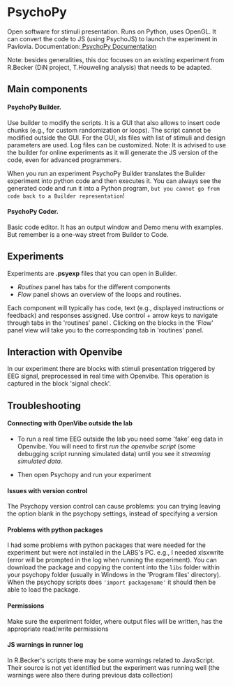 # PsychoPy 
Open software for stimuli presentation. Runs on Python, uses OpenGL. It can convert the code to JS (using PsychoJS) to launch the experiment in Pavlovia.
Documentation:[ PsychoPy Documentation ](https://psychopy.org/gettingStarted.html)

Note: besides generalities, this doc focuses on an existing experiment from R.Becker (DiN project, T.Houweling analysis) that needs to be adapted. 

## Main components 
#### **PsychoPy Builder**.
Use builder to modify the scripts. It is a GUI that also allows to insert code chunks (e.g., for custom randomization or loops). The script cannot be modified outside the GUI. For the GUI, xls files with list of stimuli and design parameters are used. Log files can be customized. 
Note: It is advised to use the builder for online experiments as it will generate the JS version of the code, even for advanced programmers. 

When you run an experiment PsychoPy Builder translates the Builder experiment into python code and then executes it. You can always see the generated code and run it into a Python program, ```but you cannot go from code back to a Builder representation```! 

#### **PsychoPy Coder**. 
Basic code editor. It has an output window and Demo menu with examples.  But remember is a one-way street from Builder to Code. 


## Experiments 

Experiments are **.psyexp** files that you can open in Builder.  

- *Routines* panel has tabs for the different components
- *Flow* panel shows an overview of the loops and routines. 
 
Each component will typically has code, text (e.g., displayed instructions or feedback) and responses assigned. 
Use control + arrow keys to navigate through tabs in the 'routines' panel . Clicking on the blocks in the 'Flow' panel view will take you to the corresponding tab in 'routines' panel.  

## Interaction with Openvibe 
In our experiment there are blocks with stimuli presentation triggered by EEG signal, preprocessed in real time with Openvibe. This operation is captured in the  block 'signal check'.   

## Troubleshooting
#### Connecting with OpenVibe outside the lab 

- To run a real time EEG outside the lab you need some 'fake' eeg data in Openvibe. You will need to first *run the openvibe script* (some debugging script running simulated data) until you see it *streaming simulated data*.  

- Then open Psychopy and run your experiment

#### Issues with version control 
The Psychopy version control can cause problems:  you can trying leaving the option blank in the psychopy settings, instead of specifying a version 

#### Problems with python packages 
I had some problems with python packages that were needed for the experiment but were not installed in the LABS's PC. e.g., I needed xlsxwrite (error will be prompted in the log when running the experiment). You can download the package and copying the content into the `libs` folder within your psychopy folder (usually in Windows in the 'Program files' directory). When the psychopy scripts does `'import packagename'` it should then be able to load the package. 
 
#### Permissions
Make sure the experiment folder, where output files will be written, has the appropriate read/write permissions

#### JS warnings in runner log
In R.Becker's scripts there may be some warnings related to JavaScript. Their source is not yet identified but the experiment was running well (the warnings were also there during previous data collection)

